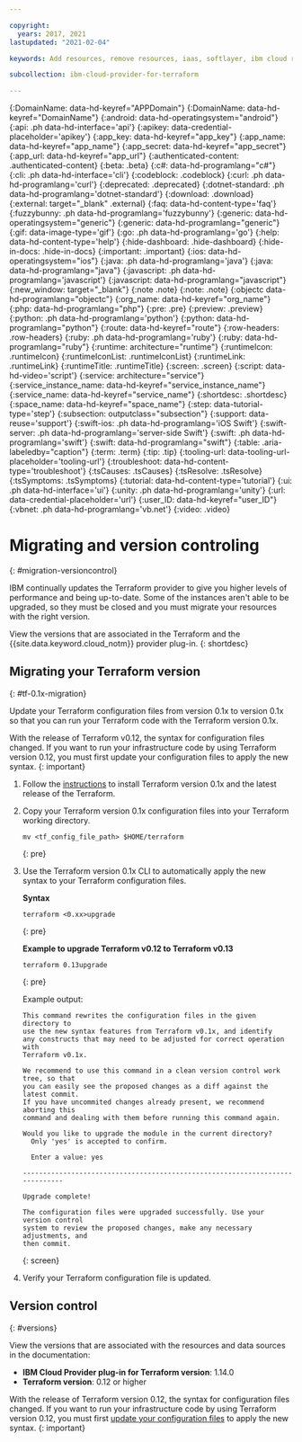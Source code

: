 ```yaml
---

copyright:
  years: 2017, 2021
lastupdated: "2021-02-04"

keywords: Add resources, remove resources, iaas, softlayer, ibm cloud resources, ibm cloud services, Terraform, provision resources

subcollection: ibm-cloud-provider-for-terraform

---
```


{:DomainName: data-hd-keyref="APPDomain"}
{:DomainName: data-hd-keyref="DomainName"}
{:android: data-hd-operatingsystem="android"}
{:api: .ph data-hd-interface='api'}
{:apikey: data-credential-placeholder='apikey'}
{:app_key: data-hd-keyref="app_key"}
{:app_name: data-hd-keyref="app_name"}
{:app_secret: data-hd-keyref="app_secret"}
{:app_url: data-hd-keyref="app_url"}
{:authenticated-content: .authenticated-content}
{:beta: .beta}
{:c#: data-hd-programlang="c#"}
{:cli: .ph data-hd-interface='cli'}
{:codeblock: .codeblock}
{:curl: .ph data-hd-programlang='curl'}
{:deprecated: .deprecated}
{:dotnet-standard: .ph data-hd-programlang='dotnet-standard'}
{:download: .download}
{:external: target="_blank" .external}
{:faq: data-hd-content-type='faq'}
{:fuzzybunny: .ph data-hd-programlang='fuzzybunny'}
{:generic: data-hd-operatingsystem="generic"}
{:generic: data-hd-programlang="generic"}
{:gif: data-image-type='gif'}
{:go: .ph data-hd-programlang='go'}
{:help: data-hd-content-type='help'}
{:hide-dashboard: .hide-dashboard}
{:hide-in-docs: .hide-in-docs}
{:important: .important}
{:ios: data-hd-operatingsystem="ios"}
{:java: .ph data-hd-programlang='java'}
{:java: data-hd-programlang="java"}
{:javascript: .ph data-hd-programlang='javascript'}
{:javascript: data-hd-programlang="javascript"}
{:new_window: target="_blank"}
{:note .note}
{:note: .note}
{:objectc data-hd-programlang="objectc"}
{:org_name: data-hd-keyref="org_name"}
{:php: data-hd-programlang="php"}
{:pre: .pre}
{:preview: .preview}
{:python: .ph data-hd-programlang='python'}
{:python: data-hd-programlang="python"}
{:route: data-hd-keyref="route"}
{:row-headers: .row-headers}
{:ruby: .ph data-hd-programlang='ruby'}
{:ruby: data-hd-programlang="ruby"}
{:runtime: architecture="runtime"}
{:runtimeIcon: .runtimeIcon}
{:runtimeIconList: .runtimeIconList}
{:runtimeLink: .runtimeLink}
{:runtimeTitle: .runtimeTitle}
{:screen: .screen}
{:script: data-hd-video='script'}
{:service: architecture="service"}
{:service_instance_name: data-hd-keyref="service_instance_name"}
{:service_name: data-hd-keyref="service_name"}
{:shortdesc: .shortdesc}
{:space_name: data-hd-keyref="space_name"}
{:step: data-tutorial-type='step'}
{:subsection: outputclass="subsection"}
{:support: data-reuse='support'}
{:swift-ios: .ph data-hd-programlang='iOS Swift'}
{:swift-server: .ph data-hd-programlang='server-side Swift'}
{:swift: .ph data-hd-programlang='swift'}
{:swift: data-hd-programlang="swift"}
{:table: .aria-labeledby="caption"}
{:term: .term}
{:tip: .tip}
{:tooling-url: data-tooling-url-placeholder='tooling-url'}
{:troubleshoot: data-hd-content-type='troubleshoot'}
{:tsCauses: .tsCauses}
{:tsResolve: .tsResolve}
{:tsSymptoms: .tsSymptoms}
{:tutorial: data-hd-content-type='tutorial'}
{:ui: .ph data-hd-interface='ui'}
{:unity: .ph data-hd-programlang='unity'}
{:url: data-credential-placeholder='url'}
{:user_ID: data-hd-keyref="user_ID"}
{:vbnet: .ph data-hd-programlang='vb.net'}
{:video: .video}




# Migrating and version controling
{: #migration-versioncontrol}

IBM continually updates the Terraform provider to give you higher levels of performance and being up-to-date. Some of the instances aren't able to be upgraded, so they must be closed and you must migrate your resources with the right version.

View the versions that are associated in the Terraform and the {{site.data.keyword.cloud_notm}} provider plug-in.
{: shortdesc}

## Migrating your Terraform version
{: #tf-0.1x-migration}
  
Update your Terraform configuration files from version 0.1x to version 0.1x so that you can run your Terraform code with the Terraform version 0.1x. 

With the release of Terraform v0.12, the syntax for configuration files changed. If you want to run your infrastructure code by using Terraform version 0.12, you must first update your configuration files to apply the new syntax. 
{: important}

1. Follow the [instructions](/docs/ibm-cloud-provider-for-terraform?topic=ibm-cloud-provider-for-terraform-setup_cli#install_cli) to install Terraform version 0.1x and the latest release of the Terraform. 
2. Copy your Terraform version 0.1x configuration files into your Terraform working directory. 
   ```
   mv <tf_config_file_path> $HOME/terraform
   ```
   {: pre}
   
3. Use the Terraform version 0.1x CLI to automatically apply the new syntax to your Terraform configuration files. 
  
   **Syntax**
   ```
   terraform <0.xx>upgrade
   ```
   {: pre}

   **Example to upgrade Terraform v0.12 to Terraform v0.13**
   ```
   terraform 0.13upgrade
   ```
   {: pre}
   
   Example output: 
   ```
   This command rewrites the configuration files in the given directory to
   use the new syntax features from Terraform v0.1x, and identify
   any constructs that may need to be adjusted for correct operation with
   Terraform v0.1x.

   We recommend to use this command in a clean version control work tree, so that
   you can easily see the proposed changes as a diff against the latest commit.
   If you have uncommited changes already present, we recommend aborting this
   command and dealing with them before running this command again.

   Would you like to upgrade the module in the current directory?
     Only 'yes' is accepted to confirm.

     Enter a value: yes

   -----------------------------------------------------------------------------

   Upgrade complete!

   The configuration files were upgraded successfully. Use your version control
   system to review the proposed changes, make any necessary adjustments, and
   then commit.
   ```
   {: screen}
   
4. Verify your Terraform configuration file is updated. 

## Version control 
{: #versions}

View the versions that are associated with the resources and data sources in the documentation:

- **IBM Cloud Provider plug-in for Terraform version**: 1.14.0
- **Terraform version**: 0.12 or higher

With the release of Terraform version 0.12, the syntax for configuration files changed. If you want to run your infrastructure code by using Terraform version 0.12, you must first [update your configuration files](#tf-0.1x-migration) to apply the new syntax. 
{: important}
